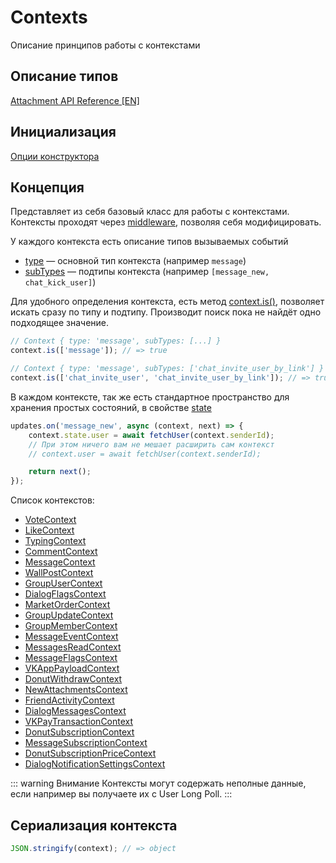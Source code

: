 # Contexts

Описание принципов работы с контекстами

## Описание типов
[Attachment API Reference [EN]](https://negezor.github.io/vk-io/references/vk-io/classes/Context.html)

## Инициализация
[Опции конструктора](https://negezor.github.io/vk-io/references/vk-io/interfaces/IContextOptions.html)

## Концепция

Представляет из себя базовый класс для работы с контекстами. Контексты проходят через [middleware](https://ru.wikipedia.org/wiki/%D0%A1%D0%B2%D1%8F%D0%B7%D1%83%D1%8E%D1%89%D0%B5%D0%B5_%D0%BF%D1%80%D0%BE%D0%B3%D1%80%D0%B0%D0%BC%D0%BC%D0%BD%D0%BE%D0%B5_%D0%BE%D0%B1%D0%B5%D1%81%D0%BF%D0%B5%D1%87%D0%B5%D0%BD%D0%B8%D0%B5), позволяя себя модифицировать.

У каждого контекста есть описание типов вызываемых событий
- [type](https://negezor.github.io/vk-io/references/vk-io/classes/Context.html#type) — основной тип контекста (например `message`) 
- [subTypes](https://negezor.github.io/vk-io/references/vk-io/classes/Context.html#subTypes) — подтипы контекста (например `[message_new, chat_kick_user]`)

Для удобного определения контекста, есть метод [context.is()](https://negezor.github.io/vk-io/references/vk-io/classes/Context.html#is), позволяет искать сразу по типу и подтипу. Производит поиск пока не найдёт одно подходящее значение.

```ts
// Context { type: 'message', subTypes: [...] }
context.is(['message']); // => true

// Context { type: 'message', subTypes: ['chat_invite_user_by_link'] }
context.is(['chat_invite_user', 'chat_invite_user_by_link']); // => true
```

В каждом контексте, так же есть стандартное пространство для хранения простых состояний, в свойстве [state](https://negezor.github.io/vk-io/references/vk-io/classes/Context.html#state)

```ts
updates.on('message_new', async (context, next) => {
	context.state.user = await fetchUser(context.senderId);
	// При этом ничего вам не мешает расширить сам контекст
	// context.user = await fetchUser(context.senderId);

	return next();
});
```

Список контекстов:
- [VoteContext](https://negezor.github.io/vk-io/references/vk-io/classes/VoteContext.html)
- [LikeContext](https://negezor.github.io/vk-io/references/vk-io/classes/LikeContext.html)
- [TypingContext](https://negezor.github.io/vk-io/references/vk-io/classes/TypingContext.html)
- [CommentContext](https://negezor.github.io/vk-io/references/vk-io/classes/CommentContext.html)
- [MessageContext](https://negezor.github.io/vk-io/references/vk-io/classes/MessageContext.html)
- [WallPostContext](https://negezor.github.io/vk-io/references/vk-io/classes/WallPostContext.html)
- [GroupUserContext](https://negezor.github.io/vk-io/references/vk-io/classes/GroupUserContext.html)
- [DialogFlagsContext](https://negezor.github.io/vk-io/references/vk-io/classes/DialogFlagsContext.html)
- [MarketOrderContext](https://negezor.github.io/vk-io/references/vk-io/classes/MarketOrderContext.html)
- [GroupUpdateContext](https://negezor.github.io/vk-io/references/vk-io/classes/GroupUpdateContext.html)
- [GroupMemberContext](https://negezor.github.io/vk-io/references/vk-io/classes/GroupMemberContext.html)
- [MessageEventContext](https://negezor.github.io/vk-io/references/vk-io/classes/MessageEventContext.html)
- [MessagesReadContext](https://negezor.github.io/vk-io/references/vk-io/classes/MessagesReadContext.html)
- [MessageFlagsContext](https://negezor.github.io/vk-io/references/vk-io/classes/MessageFlagsContext.html)
- [VKAppPayloadContext](https://negezor.github.io/vk-io/references/vk-io/classes/VKAppPayloadContext.html)
- [DonutWithdrawContext](https://negezor.github.io/vk-io/references/vk-io/classes/DonutWithdrawContext.html)
- [NewAttachmentsContext](https://negezor.github.io/vk-io/references/vk-io/classes/NewAttachmentsContext.html)
- [FriendActivityContext](https://negezor.github.io/vk-io/references/vk-io/classes/FriendActivityContext.html)
- [DialogMessagesContext](https://negezor.github.io/vk-io/references/vk-io/classes/DialogMessagesContext.html)
- [VKPayTransactionContext](https://negezor.github.io/vk-io/references/vk-io/classes/VKPayTransactionContext.html)
- [DonutSubscriptionContext](https://negezor.github.io/vk-io/references/vk-io/classes/DonutSubscriptionContext.html)
- [MessageSubscriptionContext](https://negezor.github.io/vk-io/references/vk-io/classes/MessageSubscriptionContext.html)
- [DonutSubscriptionPriceContext](https://negezor.github.io/vk-io/references/vk-io/classes/DonutSubscriptionPriceContext.html)
- [DialogNotificationSettingsContext](https://negezor.github.io/vk-io/references/vk-io/classes/DialogNotificationSettingsContext.html)

::: warning Внимание
Контексты могут содержать неполные данные, если например вы получаете их с User Long Poll.
:::

## Сериализация контекста

```ts
JSON.stringify(context); // => object
```
